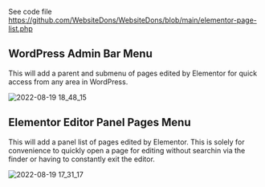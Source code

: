 See code file https://github.com/WebsiteDons/WebsiteDons/blob/main/elementor-page-list.php

## WordPress Admin Bar Menu

This will add a parent and submenu of pages edited by Elementor for quick access from any area in WordPress.

![2022-08-19 18_48_15](https://user-images.githubusercontent.com/42153624/185728051-f17fa858-17b3-4a76-93ee-b39b32a36e0b.jpg)

## Elementor Editor Panel Pages Menu

This will add a panel list of pages edited by Elementor. This is solely for convenience to quickly open a page for editing without searchin via the finder or having to constantly exit the editor.

![2022-08-19 17_31_17](https://user-images.githubusercontent.com/42153624/185728114-8267142c-b81f-4a54-83da-7cb2c3a08f7a.jpg)
